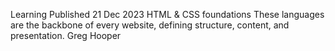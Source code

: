 Learning Published 21 Dec 2023 HTML & CSS foundations These languages are
the backbone of every website, defining structure, content, and
presentation. Greg Hooper
